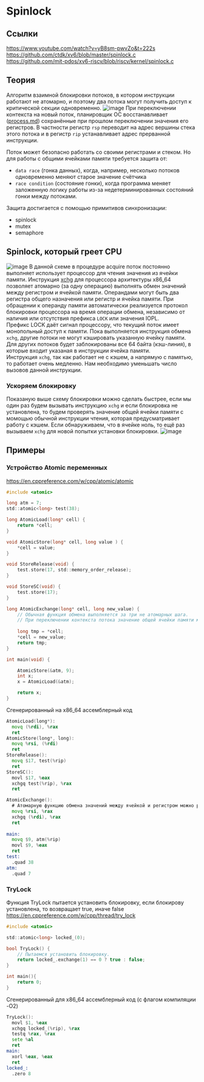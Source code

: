# Spinlock  

## Ссылки
https://www.youtube.com/watch?v=yB8sm-pwvZo&t=222s  
https://github.com/ctdk/xv6/blob/master/spinlock.c  
https://github.com/mit-pdos/xv6-riscv/blob/riscv/kernel/spinlock.c  

## Теория
Алгоритм взаимной блокировки потоков, в котором инструкции работают не атомарно, и поэтому два потока могут получить доступ к критической секции одновременно.
![image](https://user-images.githubusercontent.com/20499566/187421747-13e75e34-c641-4b60-a9f4-2bef932ec601.png)
При переключении контекста на новый поток, планировщик ОС восстанавливает ([process.md](https://github.com/alzoi/C/blob/master/process.md)) сохранённые при прошлом переключении значения его регистров.
В частности регистр ```rsp``` переводит на адрес вершины стека этого потока и в регистр ```rip``` устанавливает адрес прерванной инструкции.  

Поток может безопасно работать со своими регистрами и стеком. Но для работы с общими ячейками памяти требуется защита от:
* ```data race``` (гонка данных), когда, например, несколько потоков одновременно меняют старое значение счётчика
* ```race condition``` (состояние гонки), когда программа меняет заложенную логику работы из-за недетерминированных состояний гонки между потоками.  

Защита достигается с помощью примитивов синхронизации:
* spinlock
* mutex
* semaphore

## Spinlock, который греет CPU
![image](https://user-images.githubusercontent.com/20499566/187440519-942faef3-72be-4b49-b16b-5ccf95dfc6c3.png)
В данной схеме в процедуре acquire поток постоянно выполняет использует процессор для чтения значения из ячейки памяти.
Инструкция [xchg](https://www.felixcloutier.com/x86/xchg) для процессора архитектуры x86_64 позволяет атомарно (за одну операцию) выполнять обмен значений между регистром и ячейкой памяти. Операндами могут быть два регистра общего назначения или регистр и ячейка памяти. При обращении к операнду памяти автоматически реализуется протокол блокировки процессора на время операции обмена, независимо от наличия или отсутствия префикса ```LOCK``` или значения IOPL.  
Префикс LOCK даёт сигнал процессору, что текущий поток имеет монопольный доступ к памяти. Пока выполняется инструкция обмена ```xchg```, другие потоки не могут кэшировать указанную ячейку памяти. Для других потоков будет заблокированы все 64 байта (кэш-линия), в которые входит указаная в инструкции ячейка памяти.  
Инструкция ```xchg```, так как работает не с кэшем, а напрямую с памятью, то работает очень медленно. Нам необходимо уменьшать число вызовов данной инструкции.  
### Ускоряем блокировку
Показаную выше схему блокировки можно сделать быстрее, если мы один раз будем вызывать инструкцию ```xchg``` и если блокировка не установлена, то будем проверять значение общей ячейки памяти с момощью обычной инструкции чтения, которая предусматривает работу с кэшем. Если обнаруживаем, что в ячейке ноль, то ещё раз вызываем ```xchg``` для новой попытки установки блокировки.
![image](https://user-images.githubusercontent.com/20499566/187605258-a0b75dee-20b8-47e7-bd12-b82a6f7c5ced.png)

## Примеры
### Устройство Atomic переменных
https://en.cppreference.com/w/cpp/atomic/atomic  
```c
#include <atomic>

long atm = 7;
std::atomic<long> test(38);

long AtomicLoad(long* cell) {
    return *cell;
}

void AtomicStore(long* cell, long value ) {
    *cell = value;
}

void StoreRelease(void) {
    test.store(17, std::memory_order_release);
}

void StoreSC(void) {
    test.store(17);
}

long AtomicExchange(long* cell, long new_value) {
    // Обычная функция обмена выполняется за три не атомарных шага.
    // При переключении контекста потока значение общей ячейки памяти может меняться.
    
    long tmp = *cell;
    *cell = new_value;
    return tmp;
}

int main(void) {

    AtomicStore(&atm, 9);
    int x;
    x = AtomicLoad(&atm);

    return x;
}
```
Сгенерированный на x86_64 ассемблерный код  
```asm
AtomicLoad(long*):
  movq (%rdi), %rax
  ret
AtomicStore(long*, long):
  movq %rsi, (%rdi)
  ret
StoreRelease():
  movq $17, test(%rip)
  ret
StoreSC():
  movl $17, %eax
  xchgq test(%rip), %rax
  ret

AtomicExchange():
  # Атомарную функцию обмена значений между ячейкой и регистром можно реализовать только руками на языке ассемблер.
  movq %rsi, %rax
  xchgq (%rdi), %rax
  ret
    
main:
  movq $9, atm(%rip)
  movl $9, %eax
  ret
test:
  .quad 38
atm:
  .quad 7
```
### TryLock
Функция TryLock пытается установить блокировку, если блокирову установлена, то возвращает true, иначе false
https://en.cppreference.com/w/cpp/thread/try_lock  
```c
#include <atomic>

std::atomic<long> locked_(0);

bool TryLock() {
    // Пытаемся установить блокировку.
    return locked_.exchange(1) == 0 ? true : false;
}

int main(){
    return 0;
}
```
Сгенерированный для x86_64 ассемблерный код (с флагом компиляции -O2)
```asm
TryLock():
  movl $1, %eax
  xchgq locked_(%rip), %rax
  testq %rax, %rax
  sete %al
  ret
main:
  xorl %eax, %eax
  ret
locked_:
  .zero 8
```
